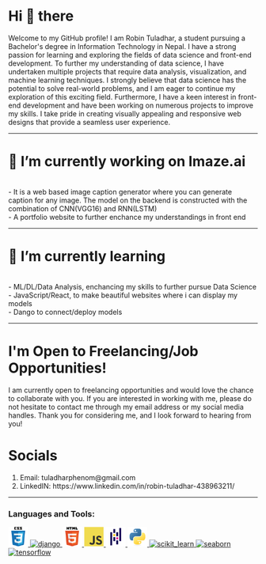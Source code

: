 <h1 >Hi 👋 there</h1>
Welcome to my GitHub profile! I am Robin Tuladhar, a student pursuing a Bachelor's degree in Information Technology in Nepal. I have a strong passion for learning and exploring the fields of data science and front-end development. To further my understanding of data science, I have undertaken multiple projects that require data analysis, visualization, and machine learning techniques. I strongly believe that data science has the potential to solve real-world problems, and I am eager to continue my exploration of this exciting field. Furthermore, I have a keen interest in front-end development and have been working on numerous projects to improve my skills. I take pride in creating visually appealing and responsive web designs that provide a seamless user experience.
<hr>
<h1>🔭 I’m currently working on Imaze.ai</h1> <br>
- It is a web based image caption generator where you can generate caption for any image. The model on the backend is constructed with the combination of CNN(VGG16) and RNN(LSTM)<br>
- A portfolio website to further enchance my understandings in front end
<hr>
<h1>🌱 I’m currently learning</h1><br>
- ML/DL/Data Analysis, enchancing my skills to further pursue Data Science<br>
- JavaScript/React, to make beautiful websites where i can display my models<br>
- Dango to connect/deploy models
<hr>
<h1>I'm Open to Freelancing/Job Opportunities!</h1>
I am currently open to freelancing opportunities and would love the chance to collaborate with you. If you are interested in working with me, please do not hesitate to contact me through my email address or my social media handles. Thank you for considering me, and I look forward to hearing from you!<br>

<h1>Socials</h1>
<ol>
  <li>Email: tuladharphenom@gmail.com</li>
  <li>LinkedIN: https://www.linkedin.com/in/robin-tuladhar-438963211/</li>
</ol>
<hr>

<h3 align="left">Languages and Tools:</h3>
<p align="left"> <a href="https://www.w3schools.com/css/" target="_blank" rel="noreferrer"> <img src="https://raw.githubusercontent.com/devicons/devicon/master/icons/css3/css3-original-wordmark.svg" alt="css3" width="40" height="40"/> </a> <a href="https://www.djangoproject.com/" target="_blank" rel="noreferrer"> <img src="https://cdn.worldvectorlogo.com/logos/django.svg" alt="django" width="40" height="40"/> </a> <a href="https://www.w3.org/html/" target="_blank" rel="noreferrer"> <img src="https://raw.githubusercontent.com/devicons/devicon/master/icons/html5/html5-original-wordmark.svg" alt="html5" width="40" height="40"/> </a> <a href="https://developer.mozilla.org/en-US/docs/Web/JavaScript" target="_blank" rel="noreferrer"> <img src="https://raw.githubusercontent.com/devicons/devicon/master/icons/javascript/javascript-original.svg" alt="javascript" width="40" height="40"/> </a> <a href="https://pandas.pydata.org/" target="_blank" rel="noreferrer"> <img src="https://raw.githubusercontent.com/devicons/devicon/2ae2a900d2f041da66e950e4d48052658d850630/icons/pandas/pandas-original.svg" alt="pandas" width="40" height="40"/> </a> <a href="https://www.python.org" target="_blank" rel="noreferrer"> <img src="https://raw.githubusercontent.com/devicons/devicon/master/icons/python/python-original.svg" alt="python" width="40" height="40"/> </a> <a href="https://scikit-learn.org/" target="_blank" rel="noreferrer"> <img src="https://upload.wikimedia.org/wikipedia/commons/0/05/Scikit_learn_logo_small.svg" alt="scikit_learn" width="40" height="40"/> </a> <a href="https://seaborn.pydata.org/" target="_blank" rel="noreferrer"> <img src="https://seaborn.pydata.org/_images/logo-mark-lightbg.svg" alt="seaborn" width="40" height="40"/> </a> <a href="https://www.tensorflow.org" target="_blank" rel="noreferrer"> <img src="https://www.vectorlogo.zone/logos/tensorflow/tensorflow-icon.svg" alt="tensorflow" width="40" height="40"/> </a> </p>


